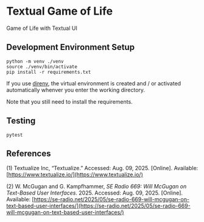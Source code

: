 # Textual Game of Life

Game of Life with Textual UI

## Development Environment Setup

```shell
python -m venv ./venv
source ./venv/bin/activate
pip install -r requirements.txt
```

If you use [direnv](https://github.com/direnv/direnv/wiki/Python), the virtual environment is created and / or activated automatically whenver you enter the working directory.

Note that you still need to install the requirements.

## Testing

```shell
pytest
```

## References

(1) Textualize Inc, “Textualize.” Accessed: Aug. 09, 2025. [Online]. Available: [https://www.textualize.io/](https://www.textualize.io/)

(2) W. McGugan and G. Kampfhammer, _SE Radio 669: Will McGugan on Text-Based User Interfaces_. 2025. Accessed: Aug. 09, 2025. [Online]. Available: [https://se-radio.net/2025/05/se-radio-669-will-mcgugan-on-text-based-user-interfaces/](https://se-radio.net/2025/05/se-radio-669-will-mcgugan-on-text-based-user-interfaces/)

